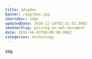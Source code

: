```yaml
---
title: adsgdas
banner: /img/bea.jpg
shortdesc: sdga
updatedDate: 2016-12-14T02:31:52.389Z
cmsUserSlug: parsing-an-xml-document
date: 2016-04-03T00:00:00.000Z
categories: technology
---
```


sag